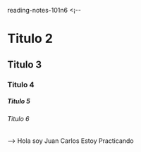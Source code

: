 reading-notes-101n6
<¡--
# Titulo 2
## Titulo 3
### Titulo 4
##### Titulo 5
###### Titulo 6
-->
Hola soy Juan Carlos
Estoy Practicando
